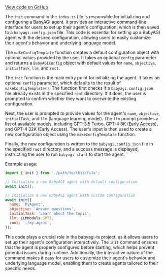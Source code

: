[View code on GitHub](https://github.com/context-labs/babyagi-ts/.autodoc/docs/json/src/cli/commands/init)

The `init` command in the `index.ts` file is responsible for initializing and configuring a BabyAGI agent. It provides an interactive command-line interface for users to set up their agent's configuration, which is then saved to a `babyagi.config.json` file. This code is essential for setting up a BabyAGI agent with the desired configuration, allowing users to easily customize their agent's behavior and underlying language model.

The `makeConfigTemplate` function creates a default configuration object with optional values provided by the user. It takes an optional `config` parameter and returns a `BabyAGIConfig` object with default values for `name`, `objective`, `initialTask`, `llm`, and `root`.

The `init` function is the main entry point for initializing the agent. It takes an optional `config` parameter, which defaults to the result of `makeConfigTemplate()`. The function first checks if a `babyagi.config.json` file already exists in the specified `root` directory. If it does, the user is prompted to confirm whether they want to overwrite the existing configuration.

Next, the user is prompted to provide values for the agent's `name`, `objective`, `initialTask`, and `llm` (language learning model). The `llm` prompt provides a list of available models, including GPT-3.5 Turbo, GPT-4 8K (Early Access), and GPT-4 32K (Early Access). The user's input is then used to create a new configuration object using the `makeConfigTemplate` function.

Finally, the new configuration is written to the `babyagi.config.json` file in the specified `root` directory, and a success message is displayed, instructing the user to run `babyagi start` to start the agent.

Example usage:

```javascript
import { init } from './path/to/this/file';

// Initialize a new BabyAGI agent with default configuration
await init();

// Initialize a new BabyAGI agent with custom configuration
await init({
  name: 'MyAgent',
  objective: 'Answer questions',
  initialTask: 'Learn about the topic',
  llm: LLMModels.GPT3,
  root: './my-agent',
});
```

This code plays a crucial role in the babyagi-ts project, as it allows users to set up their agent's configuration interactively. The `init` command ensures that the agent is properly configured before starting, which helps prevent potential issues during runtime. Additionally, the interactive nature of the command makes it easy for users to customize their agent's behavior and underlying language model, enabling them to create agents tailored to their specific needs.
